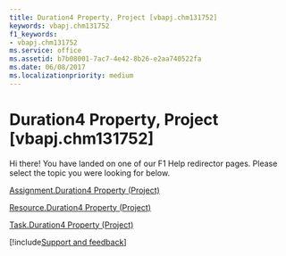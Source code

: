 ```yaml
---
title: Duration4 Property, Project [vbapj.chm131752]
keywords: vbapj.chm131752
f1_keywords:
- vbapj.chm131752
ms.service: office
ms.assetid: b7b08001-7ac7-4e42-8b26-e2aa740522fa
ms.date: 06/08/2017
ms.localizationpriority: medium
---
```



# Duration4 Property, Project [vbapj.chm131752]

Hi there! You have landed on one of our F1 Help redirector pages. Please select the topic you were looking for below.

[Assignment.Duration4 Property (Project)](https://msdn.microsoft.com/library/e33d3fd0-a9bb-9766-76c4-4b0cb148ec8a%28Office.15%29.aspx)

[Resource.Duration4 Property (Project)](https://msdn.microsoft.com/library/546110f8-4bc8-dfee-fe8d-cd2b41c7a354%28Office.15%29.aspx)

[Task.Duration4 Property (Project)](https://msdn.microsoft.com/library/8d8e9b0c-c067-e471-5794-634a1bd4ad77%28Office.15%29.aspx)

[!include[Support and feedback](~/includes/feedback-boilerplate.md)]